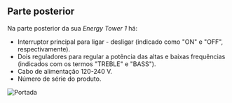 ## Parte posterior

Na parte posterior da sua *Energy Tower 1* há:

- Interruptor principal para ligar - desligar (indicado como "ON" e "OFF", respectivamente).
- Dois reguladores para regular a potência das altas e baixas frequências (indicados com os termos "TREBLE" e "BASS").
- Cabo de alimentação 120-240 V.
- Número de série do produto.


![Portada](http://static.energysistem.com/images/manuals/42600/5808e0de9ad1f.jpg)

